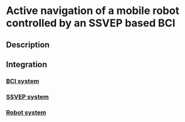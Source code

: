 # Active navigation of a mobile robot controlled by an SSVEP based BCI

## Description

## Integration

### [BCI system](BCI%20system)

### [SSVEP system](SSVEP%20system)

### [Robot system](Robot%20system)
